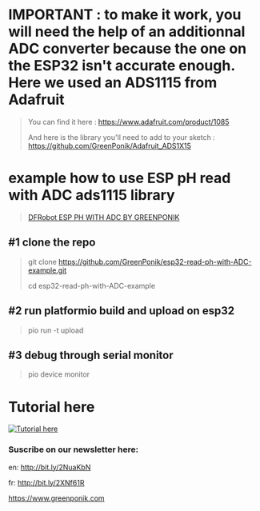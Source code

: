 # IMPORTANT : to make it work, you will need the help of an additionnal ADC converter because the one on the ESP32 isn't accurate enough. Here we used an ADS1115 from Adafruit
>You can find it here : https://www.adafruit.com/product/1085
>
>And here is the library you'll need to add to your sketch : https://github.com/GreenPonik/Adafruit_ADS1X15

# example how to use ESP pH read with ADC ads1115 library
>[DFRobot ESP PH WITH ADC BY GREENPONIK](https://github.com/GreenPonik/DFRobot_ESP_PH_WITH_ADC_BY_GREENPONIK)

## #1 clone the repo
> git clone https://github.com/GreenPonik/esp32-read-ph-with-ADC-example.git
> 
> cd esp32-read-ph-with-ADC-example

## #2 run platformio build and upload on esp32
> pio run -t upload

## #3 debug through serial monitor
> pio device monitor

# Tutorial here
[![Tutorial here](http://img.youtube.com/vi/EqFw561pO5k/0.jpg)](https://www.youtube.com/watch?v=EqFw561pO5k "PH Meter with ESP32 and DFRobot PH module (SEN0161-V2)")

### Suscribe on our newsletter here: 
en: http://bit.ly/2NuaKbN

fr: http://bit.ly/2XNf61R

https://www.greenponik.com